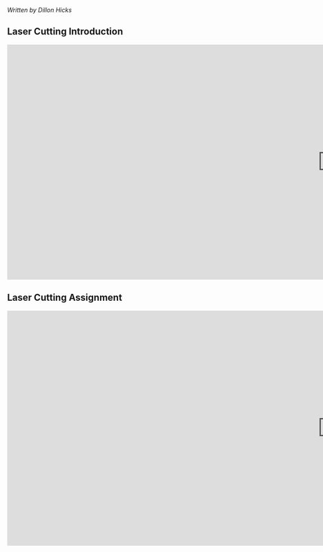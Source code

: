 _Written by Dillon Hicks_

## Laser Cutting Introduction

<iframe width="1520" height="545" src="https://www.youtube.com/embed/UbvfiTLGk6M" title="YouTube video player" frameborder="0" allow="accelerometer; autoplay; clipboard-write; encrypted-media; gyroscope; picture-in-picture" allowfullscreen></iframe>


## Laser Cutting Assignment

<iframe width="1520" height="545" src="https://www.youtube.com/embed/Xppg6RavOek" title="YouTube video player" frameborder="0" allow="accelerometer; autoplay; clipboard-write; encrypted-media; gyroscope; picture-in-picture" allowfullscreen></iframe>


